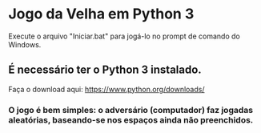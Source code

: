 #  Jogo da Velha em Python 3
Execute o arquivo "Iniciar.bat" para jogá-lo no prompt de comando do Windows.
## É necessário ter o Python 3 instalado. 
Faça o download aqui: https://www.python.org/downloads/

### O jogo é bem simples: o adversário (computador) faz jogadas aleatórias, baseando-se nos espaços ainda não preenchidos.
